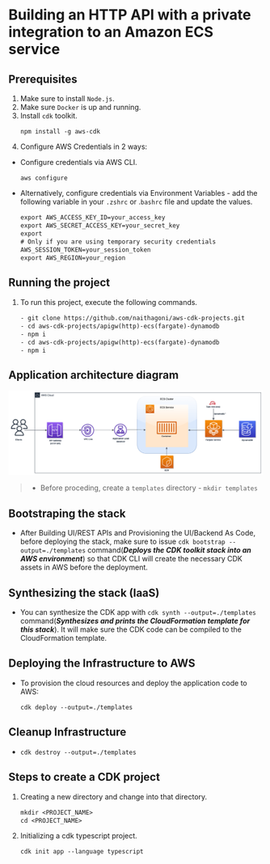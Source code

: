 # Building an HTTP API with a private integration to an Amazon ECS service

## Prerequisites

1. Make sure to install `Node.js`.
2. Make sure `Docker` is up and running.
3. Install `cdk` toolkit.
   ```
   npm install -g aws-cdk
   ```
4. Configure AWS Credentials in 2 ways:

- Configure credentials via AWS CLI.
  ```
  aws configure
  ```
- Alternatively, configure credentials via Environment Variables - add the following variable in your `.zshrc` or .`bashrc` file and update the values.
  ```
  export AWS_ACCESS_KEY_ID=your_access_key
  export AWS_SECRET_ACCESS_KEY=your_secret_key
  export
  # Only if you are using temporary security credentials
  AWS_SESSION_TOKEN=your_session_token
  export AWS_REGION=your_region
  ```

## Running the project

1. To run this project, execute the following commands.
   ```
   - git clone https://github.com/naithagoni/aws-cdk-projects.git
   - cd aws-cdk-projects/apigw(http)-ecs(fargate)-dynamodb
   - npm i
   - cd aws-cdk-projects/apigw(http)-ecs(fargate)-dynamodb
   - npm i
   ```

## Application architecture diagram

![alt text](./images/architecture_diagram.png "Architecture")


  > - Before proceding, create a `templates` directory - ```mkdir templates```

## Bootstraping the stack

- After Building UI/REST APIs and Provisioning the UI/Backend As Code, before deploying the stack, make sure to issue `cdk bootstrap --output=./templates` command(**_Deploys the CDK toolkit stack into an AWS environment_**) so that CDK CLI will create the necessary CDK assets in AWS before the deployment.

## Synthesizing the stack (IaaS)

- You can synthesize the CDK app with `cdk synth --output=./templates` command(**_Synthesizes and prints the CloudFormation template for this stack_**). It will make sure the CDK code can be compiled to the CloudFormation template.

## Deploying the Infrastructure to AWS

- To provision the cloud resources and deploy the application code to AWS:
  ```
  cdk deploy --output=./templates
  ```

## Cleanup Infrastructure

- ```
  cdk destroy --output=./templates
  ```

## Steps to create a CDK project

1. Creating a new directory and change into that directory.
   ```
   mkdir <PROJECT_NAME>
   cd <PROJECT_NAME>
   ```
2. Initializing a cdk typescript project.
   ```
   cdk init app --language typescript
   ```

